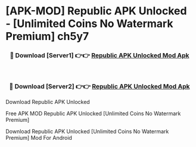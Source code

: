 # [APK-MOD] Republic APK Unlocked - [Unlimited Coins No Watermark Premium] ch5y7



<div align="center">
<h3>🔴 Download [Server1] 👉👉 <a href="https://momento.my/?title=Republic_APK_Unlocked">Republic APK Unlocked Mod Apk</a></h3><br>

<h3>🔴 Download [Server2] 👉👉 <a href="https://momento.my/?title=Republic_APK_Unlocked">Republic APK Unlocked Mod Apk</a></h3>
</div>



Download Republic APK Unlocked 

Free APK MOD Republic APK Unlocked [Unlimited Coins No Watermark Premium]

Download Republic APK Unlocked [Unlimited Coins No Watermark Premium] Mod For Android
